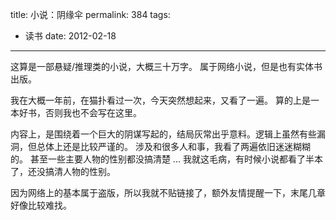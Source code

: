 title: 小说：阴缘伞
permalink: 384
tags:
  - 读书
date: 2012-02-18
---

这算是一部悬疑/推理类的小说，大概三十万字。
属于网络小说，但是也有实体书出版。

我在大概一年前，在猫扑看过一次，今天突然想起来，又看了一遍。
算的上是一本好书，否则我也不会写在这里。

内容上，是围绕着一个巨大的阴谋写起的，结局灰常出乎意料。逻辑上虽然有些漏洞，但总体上还是比较严谨的。
涉及和很多人和事，我看了两遍依旧迷迷糊糊的。
甚至一些主要人物的性别都没搞清楚 ... 我就这毛病，有时候小说都看了半本了，还没搞清人物的性别。

因为网络上的基本属于盗版，所以我就不贴链接了，额外友情提醒一下，末尾几章好像比较难找。
